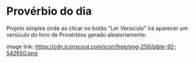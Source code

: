 # Provérbio do dia

Projeto simples onde ao clicar no botão "Ler Versiculo" irá aparecer um versiculo do livro de Provérbios gerado aleatoriamente.
 

image link: https://cdn.iconscout.com/icon/free/png-256/bible-92-542650.png
